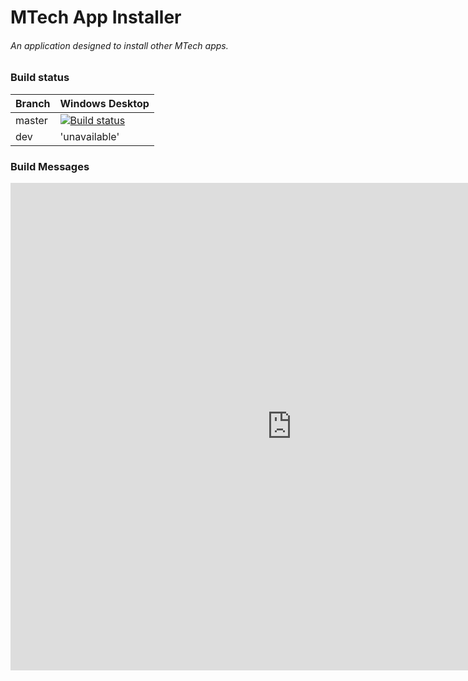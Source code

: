 # MTech App Installer
###### An application designed to install other MTech apps.

### Build status
|Branch|Windows Desktop|
|------|---------------|
|master|[![Build status](https://ci.appveyor.com/api/projects/status/1bo5i6v3k34xg52a/branch/master?retina=true)](https://ci.appveyor.com/project/Molizo/mtech-app-installer/branch/master)|
|dev|'unavailable'|

### Build Messages
<iframe src="https://ci.appveyor.com/project/Molizo/mtech-app-installer" width="900" height="780" style="border: none;"></iframe>

